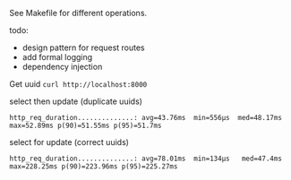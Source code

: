 See Makefile for different operations.

todo:
* design pattern for request routes
* add formal logging
* dependency injection


Get uuid `curl http://localhost:8000`

select then update (duplicate uuids)
```
http_req_duration..............: avg=43.76ms  min=556µs  med=48.17ms max=52.89ms p(90)=51.55ms p(95)=51.7ms
```
select for update (correct uuids)
```
http_req_duration..............: avg=78.01ms  min=134µs   med=47.4ms  max=228.25ms p(90)=223.96ms p(95)=225.27ms
```
